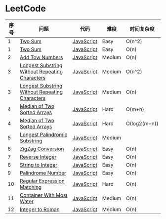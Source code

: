 LeetCode
========

|序号|问题|代码|难度|时间复杂度|
|----|--------|---------|-------|------|
|1|[Two Sum][1]|[JavaScript](./solution/001.Two_Sum/Solution1.js)|Easy|O(n^2)|
|1|[Two Sum][1]|[JavaScript](./solution/001.Two_Sum/Solution2.js)|Easy|O(n)|
|2|[Add Tow Numbers][2]|[JavaScript](./solution/002.Add_Two_Numbers/Solution1.js)|Medium|O(n)|
|3|[Longest Substring Without Repeating Characters][3]|[JavaScript](./solution/003.Longest_Substring_Without_Repeating_Characters/Solution1.js)|Medium|O(n^2)|
|3|[Longest Substring Without Repeating Characters][3]|[JavaScript](./solution/003.Longest_Substring_Without_Repeating_Characters/Solution2.js)|Medium|O(n)|
|4|[Median of Two Sorted Arrays][4]|[JavaScript](./solution/004.Median_of_Two_Sorted_Arrays/Solution1.js)|Hard|O(m+n)|
|4|[Median of Two Sorted Arrays][4]|[JavaScript](./solution/004.Median_of_Two_Sorted_Arrays/Solution2.js)|Hard|O(log2(m+n))|
|5|[Longest Palindromic Substring][5]|[JavaScript](./solution/005.Longest_Palindromic_Substring/Solution.js)|Medium||
|6|[ZigZag Conversion][6]|[JavaScript](./solution/006.ZigZag_Conversion/Solution.js)|Easy|O(n)|
|7|[Reverse Integer][7]|[JavaScript](./solution/007.Reverse_Integer/Solution.js)|Easy|O(n)|
|8|[String to Integer][8]|[JavaScript](./solution/008.String_to_Integer/Solution.js)|Easy|O(n)|
|9|[Palindrome Number][9]|[JavaScript](./solution/009.Palindrome_Number/Solution.js)|Easy|O(n)|
|10|[Regular Expression Matching][10]|[JavaScript](./solution/010.Regular_Expression_Matching/Solution.js)|Hard|O(n)|
|11|[Container With Most Water][11]|[JavaScript](./solution/011.Container_With_Most_Water/Solution.js)|Medium|O(n)|
|12|[Integer to Roman][12]|[JavaScript](./solution/012.Integer_to_Roman/Solution.js)|Medium|O(n)|


[1]:https://leetcode.com/problems/two-sum/
[2]:https://leetcode.com/problems/add-two-numbers/
[3]:https://leetcode.com/problems/longest-substring-without-repeating-characters/
[4]:https://leetcode.com/problems/median-of-two-sorted-arrays/
[5]:https://leetcode.com/problems/longest-palindromic-substring/
[6]:https://leetcode.com/problems/zigzag-conversion/
[7]:https://leetcode.com/problems/reverse-integer/
[8]:https://leetcode.com/problems/string-to-integer-atoi/
[9]:https://leetcode.com/problems/palindrome-number/
[10]:https://leetcode.com/problems/regular-expression-matching/
[11]:https://leetcode.com/problems/container-with-most-water/
[12]:https://leetcode.com/problems/integer-to-roman/
